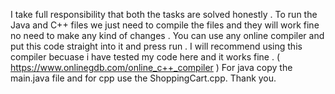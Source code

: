 I take full responsibility that both the tasks are solved honestly .
To run the Java and C++ files we just need to compile the files and they will work fine no need to make any kind of changes . 
You can use any online compiler and put this code straight into it and press run . 
I will recommend using this compiler becuase i have tested my code here and it works fine . (  https://www.onlinegdb.com/online_c++_compiler  ) 
For java copy the main.java file and for cpp use the ShoppingCart.cpp. 
Thank you. 
